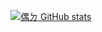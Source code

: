 [![偶ㄉ GitHub stats](https://github-readme-stats.vercel.app/api?username=ncchen99&theme=material-palenight)](https://github.com/ncchen99)
